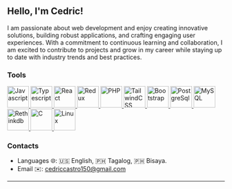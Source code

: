 ## Hello, I'm Cedric!
 
I am passionate about web development and enjoy creating innovative solutions, building robust applications, and crafting engaging user experiences. With a commitment to continuous learning and collaboration, I am excited to contribute to projects and grow in my career while staying up to date with industry trends and best practices.

### Tools
<a href="https://javascript.info/">
  <img src="https://upload.wikimedia.org/wikipedia/commons/thumb/9/99/Unofficial_JavaScript_logo_2.svg/1200px-Unofficial_JavaScript_logo_2.svg.png" alt="Javascript" width="50"/>
</a>
<a href="https://www.typescriptlang.org/">
  <img src="https://raw.githubusercontent.com/maciejkorsan/typescript-blue/master/logo.svg?sanitize=true" alt="Typescript" width="50"/>
</a>
<a href="https://reactjs.org/">
  <img src="https://upload.wikimedia.org/wikipedia/commons/thumb/a/a7/React-icon.svg/2300px-React-icon.svg.png" alt="React" width="50"/>
</a>
<a href="https://redux-toolkit.js.org/">
  <img src="https://d33wubrfki0l68.cloudfront.net/0834d0215db51e91525a25acf97433051f280f2f/c30f5/img/redux.svg" alt="Redux" width="50"/>
</a>
<a href="https://www.php.net/">
  <img src="https://www.php.net/images/logos/new-php-logo.svg" alt="PHP" width="50"/>
</a>
<a href="https://tailwindcss.com/">
  <img src="https://upload.wikimedia.org/wikipedia/commons/d/d5/Tailwind_CSS_Logo.svg" alt="TailwindCSS" width="50"/>
</a>
<a href="https://getbootstrap.com/">
  <img src="https://upload.wikimedia.org/wikipedia/commons/b/b2/Bootstrap_logo.svg" alt="Bootstrap" width="50"/>
</a>
<a href="https://wiki.postgresql.org/">
  <img src="https://wiki.postgresql.org/images/a/a4/PostgreSQL_logo.3colors.svg" alt="PostgreSql" width="50"/>
</a>
<a href="https://www.mysql.com/">
  <img src="https://1000logos.net/wp-content/uploads/2020/08/MySQL-Logo.png" alt="MySQL" width="50"/>
</a>
<a href="https://rethinkdb.com/">
  <img src="https://www.stackhero.io/assets/src/images/servicesLogos/openGraphVersions/rethinkdb.png?e21d717c" alt="Rethinkdb" width="50"/>
</a>
<a href="https://en.wikipedia.org/wiki/C_(programming_language)">
  <img src="https://i.imgur.com/zINUxVf.png" alt="C" width="50"/>
</a>
<a href="https://en.wikipedia.org/wiki/Linux">
  <img src="https://upload.wikimedia.org/wikipedia/commons/thumb/3/35/Tux.svg/1200px-Tux.svg.png" alt="Linux" height="50"/>
</a>


### Contacts
- Languages 🌐: 🇺🇸 English, 🇵🇭 Tagalog, 🇵🇭 Bisaya.
- Email ✉️: cedriccastro150@gmail.com
---
